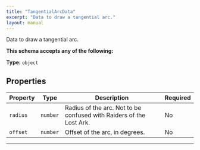 ```yaml
---
title: "TangentialArcData"
excerpt: "Data to draw a tangential arc."
layout: manual
---
```


Data to draw a tangential arc.




**This schema accepts any of the following:**


**Type:** `object`






## Properties

| Property | Type | Description | Required |
|----------|------|-------------|----------|
| `radius` |`number`| Radius of the arc. Not to be confused with Raiders of the Lost Ark. | No |
| `offset` |`number`| Offset of the arc, in degrees. | No |


----





